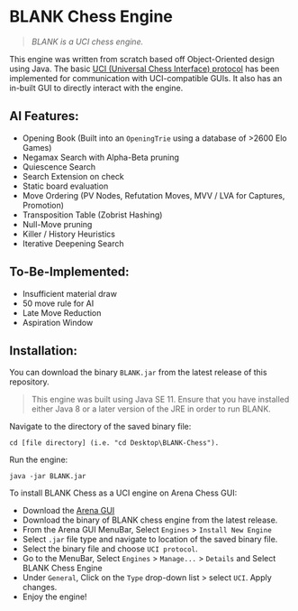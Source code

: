 # BLANK Chess Engine

>_BLANK is a UCI chess engine._

This engine was written from scratch based off Object-Oriented design using Java.
The basic  [UCI (Universal Chess Interface) protocol](http://wbec-ridderkerk.nl/html/UCIProtocol.html) has been implemented for communication with UCI-compatible GUIs. It also has an in-built GUI to directly interact with the engine.

## AI Features:
* Opening Book (Built into an `OpeningTrie` using a database of >2600 Elo Games)
* Negamax Search with Alpha-Beta pruning
* Quiescence Search
* Search Extension on check
* Static board evaluation
* Move Ordering (PV Nodes, Refutation Moves, MVV / LVA for Captures, Promotion)
* Transposition Table (Zobrist Hashing)
* Null-Move pruning
* Killer / History Heuristics
* Iterative Deepening Search

## To-Be-Implemented:
* Insufficient material draw
* 50 move rule for AI
* Late Move Reduction
* Aspiration Window

## Installation:

You can download the binary `BLANK.jar` from the latest release of this repository.
> This engine was built using Java SE 11. Ensure that you have installed either Java 8 or a later version of the JRE in order to run BLANK.

Navigate to the directory of the saved binary file:
```
cd [file directory] (i.e. "cd Desktop\BLANK-Chess").
```
Run the engine:
```
java -jar BLANK.jar
```

To install BLANK Chess as a UCI engine on Arena Chess GUI:
* Download the [Arena GUI](http://www.playwitharena.de/)
* Download the binary of BLANK chess engine from the latest release.
* From the Arena GUI MenuBar, Select `Engines` > `Install New Engine`
* Select `.jar` file type and navigate to location of the saved binary file.
* Select the binary file and choose `UCI protocol`.
* Go to the MenuBar, Select `Engines` > `Manage...` > `Details` and Select BLANK Chess Engine
* Under `General`, Click on the `Type` drop-down list > select `UCI`. Apply changes.
* Enjoy the engine!
